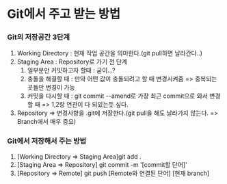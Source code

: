 # Git에서 주고 받는 방법

### Git의 저장공간 3단계
1. Working Directory : 현재 작업 공간을 의미한다.(git pull하면 날라간다..)
2. Staging Area : Repository로 가기 전 단계
   1. 일부분만 커밋하고자 할때 : 굳이...?
   2. 충돌을 해결할 때 : 만약 어떤 값이 충돌되려고 할 때 변경시켜줌 => 중복되는 곳들만 변경이 가능
   3. 커밋을 다시할 때 : git commit --amend로 가장 최근 commit으로 와서 변경할 때 => 1,2랑 연관이 다 되있는듯 싶다.
3. Repository => 변경사항을 .git에 저장한다.(git pull을 해도 날라가지 않는다. => Branch에서 매우 중요)
### Git에서 저장해서 주는 방법
1. [Working Directory => Staging Area]git add .
2. [Staging Area => Repository] git commit -m '[commit할 단어]'
3. [Repository => Remote] git push [Remote와 연결된 단어] [현재 branch]
